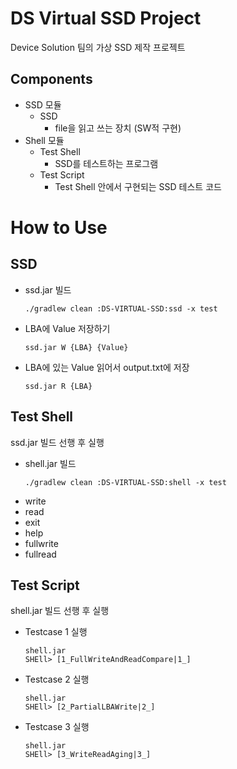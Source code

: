 # DS Virtual SSD Project
Device Solution 팀의 가상 SSD 제작 프로젝트

## Components
- SSD 모듈
  - SSD
    - file을 읽고 쓰는 장치 (SW적 구현)
- Shell 모듈
  - Test Shell 
    - SSD를 테스트하는 프로그램 
  - Test Script
    - Test Shell 안에서 구현되는
       SSD 테스트 코드

# How to Use
## SSD
- ssd.jar 빌드
    ````
    ./gradlew clean :DS-VIRTUAL-SSD:ssd -x test
- LBA에 Value 저장하기
  ````shell
  ssd.jar W {LBA} {Value}

- LBA에 있는 Value 읽어서 output.txt에 저장
    ````shell
  ssd.jar R {LBA}

## Test Shell
ssd.jar 빌드 선행 후 실행
- shell.jar 빌드
    ````
    ./gradlew clean :DS-VIRTUAL-SSD:shell -x test
- write
- read
- exit
- help
- fullwrite
- fullread

## Test Script
shell.jar 빌드 선행 후 실행
- Testcase 1 실행
  ````shell
  shell.jar
  SHEll> [1_FullWriteAndReadCompare|1_]

- Testcase 2 실행
  ````shell
  shell.jar
  SHEll> [2_PartialLBAWrite|2_]

- Testcase 3 실행
  ````shell
  shell.jar
  SHEll> [3_WriteReadAging|3_]
  